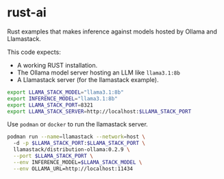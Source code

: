 # rust-ai
Rust examples that makes inference against models hosted by Ollama and Llamastack.  

This code expects:
- A working RUST installation.
- The Ollama model server hosting an LLM like `llama3.1:8b`
- A Llamastack server (for the llamastack example).

```bash
export LLAMA_STACK_MODEL="llama3.1:8b"
export INFERENCE_MODEL="llama3.1:8b"
export LLAMA_STACK_PORT=8321
export LLAMA_STACK_SERVER=http://localhost:$LLAMA_STACK_PORT
```

Use `podman` or `docker` to run the llamastack server.

```bash
podman run --name=llamastack --network=host \                   
  -d -p $LLAMA_STACK_PORT:$LLAMA_STACK_PORT \
  llamastack/distribution-ollama:0.2.9 \
  --port $LLAMA_STACK_PORT \
  --env INFERENCE_MODEL=$LLAMA_STACK_MODEL \
  --env OLLAMA_URL=http://localhost:11434
  ```

